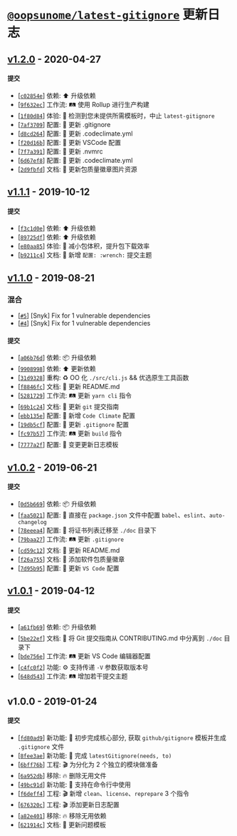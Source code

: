 # [`@oopsunome/latest-gitignore`][@oopsunome/latest-gitignore] 更新日志

## [v1.2.0](https://github.com/iTonyYo/latest-gitignore/compare/v1.1.1...v1.2.0) - 2020-04-27

#### 提交

- [[`c02854e`](https://github.com/iTonyYo/latest-gitignore/commit/c02854e3aa94d47e148ab736c9cff05c04ea6fba)] 依赖: :arrow_up: 升级依赖
- [[`9f632ec`](https://github.com/iTonyYo/latest-gitignore/commit/9f632ec38bd58c208ecf17cb1faeab6d58231bc8)] 工作流: :railway_track: 使用 Rollup 进行生产构建
- [[`1f80d84`](https://github.com/iTonyYo/latest-gitignore/commit/1f80d84434cc612fbebcb788c8556587a60292f9)] 体验: :children_crossing: 检测到您未提供所需模板时，中止 `latest-gitignore`
- [[`7af3709`](https://github.com/iTonyYo/latest-gitignore/commit/7af3709979b20a3751b0eac506537d0ec45bd402)] 配置: :wrench: 更新 .gitignore
- [[`d8cd264`](https://github.com/iTonyYo/latest-gitignore/commit/d8cd264942e74efab422dd584695ad8f34094745)] 配置: :wrench: 更新 .codeclimate.yml
- [[`f20d16b`](https://github.com/iTonyYo/latest-gitignore/commit/f20d16b609e226f1f089e710896cae681a429061)] 配置: :wrench: 更新 VSCode 配置
- [[`7f7a391`](https://github.com/iTonyYo/latest-gitignore/commit/7f7a391ab3e8ce8972be4f4842a8ba906a568bdf)] 配置: :wrench: 更新 .nvmrc
- [[`6d67ef8`](https://github.com/iTonyYo/latest-gitignore/commit/6d67ef8264fa1aec6bdaf6ad6598f21acca67274)] 配置: :wrench: 更新 .codeclimate.yml
- [[`2d9fbfd`](https://github.com/iTonyYo/latest-gitignore/commit/2d9fbfdd687dedbd5a210cbc07316a3ac05c7db8)] 文档: :memo: 更新包质量徽章图片资源
## [v1.1.1](https://github.com/iTonyYo/latest-gitignore/compare/v1.1.0...v1.1.1) - 2019-10-12

#### 提交

- [[`f3c1d0e`](https://github.com/iTonyYo/latest-gitignore/commit/f3c1d0e5566cc5430b3baf8c205f715111305e70)] 依赖: :arrow_up: 升级依赖
- [[`89725df`](https://github.com/iTonyYo/latest-gitignore/commit/89725dff8f75b2a25ec6d58a8e0261baa7a975a5)] 依赖: :arrow_up: 升级依赖
- [[`e80aa85`](https://github.com/iTonyYo/latest-gitignore/commit/e80aa85f2dca3a00a09b62f9490f41a8c8477d23)] 体验: :children_crossing: 减小包体积，提升包下载效率
- [[`b9211c4`](https://github.com/iTonyYo/latest-gitignore/commit/b9211c405a1d91ef52c25358273f841b1f53a3fc)] 文档: :memo: 新增 `配置: :wrench:` 提交主题
## [v1.1.0](https://github.com/iTonyYo/latest-gitignore/compare/v1.0.2...v1.1.0) - 2019-08-21

### 混合

- [[`#5`](https://github.com/iTonyYo/latest-gitignore/pull/5)] [Snyk] Fix for 1 vulnerable dependencies
- [[`#4`](https://github.com/iTonyYo/latest-gitignore/pull/4)] [Snyk] Fix for 1 vulnerable dependencies

#### 提交

- [[`a06b76d`](https://github.com/iTonyYo/latest-gitignore/commit/a06b76d42144a2fe48c1216a5d9ff028b1cc4796)] 依赖: :package: 升级依赖
- [[`9908998`](https://github.com/iTonyYo/latest-gitignore/commit/9908998d679628213849b647be03d7842dd68a48)] 依赖: :arrow_up: 更新依赖
- [[`31d9328`](https://github.com/iTonyYo/latest-gitignore/commit/31d93280132578e752a8c29cab052f51ab52feee)] 重构: :recycle: OO 化 `./src/cli.js` && 优选原生工具函数
- [[`f8846fc`](https://github.com/iTonyYo/latest-gitignore/commit/f8846fca65806c9c959c112a55d11eb1c4189aa9)] 文档: :memo: 更新 README.md
- [[`5281729`](https://github.com/iTonyYo/latest-gitignore/commit/528172908e58ec8741af8fbec4fa998376251f4d)] 工作流: :railway_track: 更新 `yarn cli` 指令
- [[`69b1c24`](https://github.com/iTonyYo/latest-gitignore/commit/69b1c24c37dec070f5c93d75ad075e896f824748)] 文档: :memo: 更新 `git` 提交指南
- [[`ebb135e`](https://github.com/iTonyYo/latest-gitignore/commit/ebb135e706c3db384ebdec5d806c250abe75bbff)] 配置: :wrench: 新增 `Code Climate` 配置
- [[`19db5cf`](https://github.com/iTonyYo/latest-gitignore/commit/19db5cf9c980fc0620f1c8cf597c06c6775a7062)] 配置: :wrench: 更新 `.gitignore` 配置
- [[`fc97b57`](https://github.com/iTonyYo/latest-gitignore/commit/fc97b572c46044298dbf0f505d44d3f3ff6a5cdd)] 工作流: :railway_track: 更新 `build` 指令
- [[`7777a2f`](https://github.com/iTonyYo/latest-gitignore/commit/7777a2f9f827b3b461e159f2e4af4d8058ad5016)] 配置: :wrench: 变更更新日志模板
## [v1.0.2](https://github.com/iTonyYo/latest-gitignore/compare/v1.0.1...v1.0.2) - 2019-06-21

#### 提交

- [[`0d5b669`](https://github.com/iTonyYo/latest-gitignore/commit/0d5b669cebf61a51427496d8a80b44865bba4578)] 依赖: :package: 升级依赖
- [[`faa5021`](https://github.com/iTonyYo/latest-gitignore/commit/faa502148bf05f0cfc5aa0f833d26e77766a29a8)] 配置: :wrench: 直接在 `package.json` 文件中配置 `babel`、`eslint`、`auto-changelog`
- [[`78eeea4`](https://github.com/iTonyYo/latest-gitignore/commit/78eeea4f460c79ee9ea26277c4d8dda8e0d50244)] 配置: :wrench: 将证书列表迁移至 `./doc` 目录下
- [[`79baa27`](https://github.com/iTonyYo/latest-gitignore/commit/79baa27cf974f7d7aec40aa56b3b8f4a3669675c)] 工作流: :railway_track: 更新 `.gitignore`
- [[`cd59c12`](https://github.com/iTonyYo/latest-gitignore/commit/cd59c122892426ff78e2f0ae3ee2bee23f1287a0)] 文档: :memo: 更新 README.md
- [[`f26a755`](https://github.com/iTonyYo/latest-gitignore/commit/f26a755134c4d4dcee32bd7afa1eca1708f8a874)] 文档: :memo: 添加软件包质量徽章
- [[`7d95b95`](https://github.com/iTonyYo/latest-gitignore/commit/7d95b956519933ee917339b941177dd7b5b20e4b)] 配置: :wrench: 更新 `VS Code` 配置
## [v1.0.1](https://github.com/iTonyYo/latest-gitignore/compare/v1.0.0...v1.0.1) - 2019-04-12

#### 提交

- [[`a61fb69`](https://github.com/iTonyYo/latest-gitignore/commit/a61fb693dcfbcf57624b0781ea508ebf981ea091)] 依赖: :package: 升级依赖
- [[`5be22ef`](https://github.com/iTonyYo/latest-gitignore/commit/5be22ef5c275ff4512a6fbd2cd088d64eb74f4a0)] 文档: :memo: 将 Git 提交指南从 CONTRIBUTING.md 中分离到 `./doc` 目录下
- [[`bde756e`](https://github.com/iTonyYo/latest-gitignore/commit/bde756e94f88e9c5141465952721e72811324257)] 工作流: :railway_track: 更新 VS Code 编辑器配置
- [[`c4fc0f2`](https://github.com/iTonyYo/latest-gitignore/commit/c4fc0f244297d855a3606107c2bfc3bde693cabb)] 功能: :gear: 支持传递 `-V` 参数获取版本号
- [[`648d543`](https://github.com/iTonyYo/latest-gitignore/commit/648d543a5e8766b8c214c78139f89bac776e3232)] 工作流: :railway_track: 增加若干提交主题
## v1.0.0 - 2019-01-24

#### 提交

- [[`fd80ad9`](https://github.com/iTonyYo/latest-gitignore/commit/fd80ad943d44291e3f9ad44bcef65a18e5fba8a4)] 新功能: :tada: 初步完成核心部分, 获取 `github/gitignore` 模板并生成 `.gitignore` 文件
- [[`8fee3ae`](https://github.com/iTonyYo/latest-gitignore/commit/8fee3aea24c0a70259516cca01f0ce5ab714017f)] 新功能: :tada: 完成 `latestGitignore(needs, to)`
- [[`6bff76b`](https://github.com/iTonyYo/latest-gitignore/commit/6bff76b1c609995a0d0e7d59743c6d696301f199)] 工程: :clapper: 为分化为 2 个独立的模块做准备
- [[`6a952db`](https://github.com/iTonyYo/latest-gitignore/commit/6a952dbc5285a2a5f85a33f74c276ff6bb5bdaa4)] 移除: :fire: 删除无用文件
- [[`49bc91d`](https://github.com/iTonyYo/latest-gitignore/commit/49bc91d1c6a26b40102012163b984a5e87964119)] 新功能: :tada: 支持在命令行中使用
- [[`f6deff4`](https://github.com/iTonyYo/latest-gitignore/commit/f6deff482e1b996eac0c755638f15d6fd39c1313)] 工程: :clapper: 新增 `clean`、`license`、`reprepare` 3 个指令
- [[`676320c`](https://github.com/iTonyYo/latest-gitignore/commit/676320cf13511b20316fc36fa478c5f8ee286393)] 工程: :clapper: 添加更新日志配置
- [[`a82e401`](https://github.com/iTonyYo/latest-gitignore/commit/a82e4011d4fcda3cf28a348cd0ffe581e761d4d8)] 移除: :fire: 移除无用依赖
- [[`621914c`](https://github.com/iTonyYo/latest-gitignore/commit/621914c9fb764621c2e475ff5ad5d8cb9ed58356)] 文档: :memo: 更新问题模板

[@oopsunome/latest-gitignore]: https://github.com/iTonyYo/latest-gitignore
